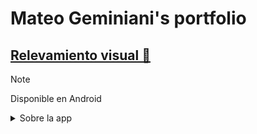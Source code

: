 # Mateo Geminiani's portfolio

## [Relevamiento visual 🏡](/)

> [!NOTE]
> Disponible en Android

<details>
  <summary>Sobre la app</summary> 
  
  Realiza comentarios y sugerencias sobre el edificio con esta app!
  
  Con esta app podras:
  - 📸 Tomar fotos del edificio y realizar un comentario de este.
  - ⭐ Marcar como favorito posteos de otros usuarios.
  - 📊 Ver estadisticas de las publicaciones.

</details>
